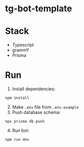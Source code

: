 # tg-bot-template

# Stack
- Typescript
- grammY
- Prisma

# Run
1. Install dependencies:
```
npm install
```
2. Make `.env` file from `.env.example`
3. Push database schema:
```
npx prisma db push
```
4. Run bot:
```
npm run dev
```